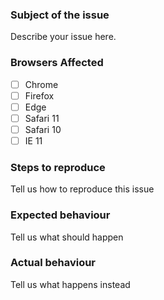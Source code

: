 ### Subject of the issue
Describe your issue here.

### Browsers Affected
<!-- Check all that apply -->
- [ ] Chrome
- [ ] Firefox
- [ ] Edge
- [ ] Safari 11
- [ ] Safari 10
- [ ] IE 11

### Steps to reproduce
Tell us how to reproduce this issue

### Expected behaviour
Tell us what should happen

### Actual behaviour
Tell us what happens instead
